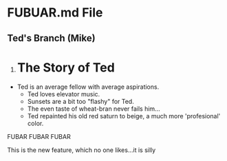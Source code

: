 # FUBUAR.md File

## Ted's Branch (Mike)

1. # The Story of Ted
  + Ted is an average fellow with average aspirations.
    + Ted loves elevator music.
    + Sunsets are a bit too "flashy" for Ted.
    + The even taste of wheat-bran never fails him...
    + Ted repainted his old red saturn to beige, a much more 'profesional' color.

FUBAR FUBAR FUBAR

This is the new feature, which no one likes...it is silly